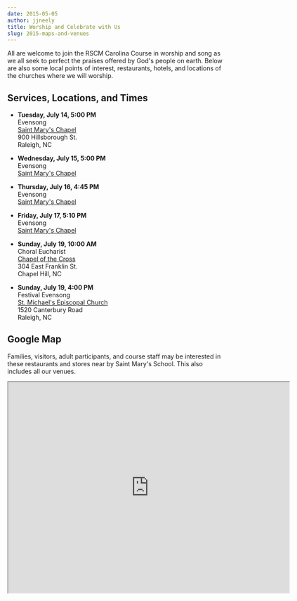 ```yaml
---
date: 2015-05-05
author: jjneely
title: Worship and Celebrate with Us
slug: 2015-maps-and-venues
---
```


All are welcome to join the RSCM Carolina Course in worship and song
as we all seek to perfect the praises offered by God's people on
earth.  Below are also some local points of interest, restaurants,
hotels, and locations of the churches where we will worship.

## Services, Locations, and Times

* **Tuesday, July 14, 5:00 PM**  
  Evensong  
  [Saint Mary's Chapel][1]  
  900 Hillsborough St.  
  Raleigh, NC

* **Wednesday, July 15, 5:00 PM**  
  Evensong  
  [Saint Mary's Chapel][1]

* **Thursday, July 16, 4:45 PM**  
  Evensong  
  [Saint Mary's Chapel][1]

* **Friday, July 17, 5:10 PM**  
  Evensong  
  [Saint Mary's Chapel][1]

* **Sunday, July 19, 10:00 AM**  
  Choral Eucharist  
  [Chapel of the Cross][2]  
  304 East Franklin St.  
  Chapel Hill, NC

* **Sunday, July 19, 4:00 PM**  
  Festival Evensong  
  [St. Michael's Episcopal Church][3]  
  1520 Canterbury Road  
  Raleigh, NC

## Google Map

Families, visitors, adult participants, and course staff may be interested
in these restaurants and stores near by Saint Mary's School.  This also
includes all our venues.

<iframe src="https://www.google.com/maps/d/embed?mid=zF-x4rG4Mzvs.kMBQPQlL_wOk" 
  width="640"
  height="480"
  class="center-block">
</iframe>

[1]: https://www.google.com/maps/place/900+Hillsborough+St+Raleigh+NC
[2]: https://www.google.com/maps/place/304+East+Franklin+St+Chapel+Hill+NC
[3]: https://www.google.com/maps/place/1520+Canterbury+Road+Raleigh+NC
